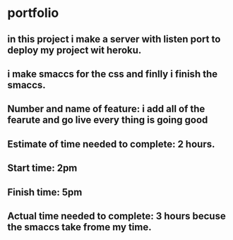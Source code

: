 # portfolio
## in this project i make a server with listen port to deploy my project wit heroku. 
## i make smaccs for the css and finlly i finish the smaccs.

## Number and name of feature: i add all of the fearute and go live every thing is going good 

## Estimate of time needed to complete: 2 hours.

## Start time: 2pm 
 
## Finish time: 5pm

## Actual time needed to complete: 3 hours becuse the smaccs take frome my time.